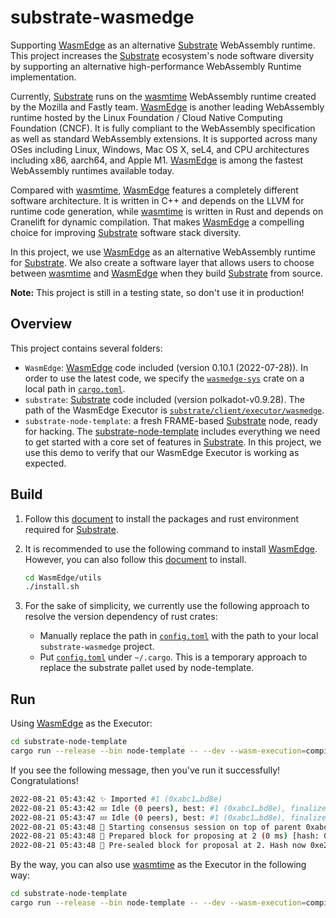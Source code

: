 # substrate-wasmedge

Supporting [WasmEdge](https://github.com/WasmEdge/WasmEdge) as an alternative [Substrate](https://github.com/paritytech/substrate) WebAssembly runtime. This project increases the [Substrate](https://github.com/paritytech/substrate) ecosystem's node software diversity by supporting an alternative high-performance WebAssembly Runtime implementation.

Currently, [Substrate](https://github.com/paritytech/substrate) runs on the [wasmtime](https://github.com/bytecodealliance/wasmtime) WebAssembly runtime created by the Mozilla and Fastly team.  [WasmEdge](https://github.com/WasmEdge/WasmEdge) is another leading WebAssembly runtime hosted by the Linux Foundation / Cloud Native Computing Foundation (CNCF). It is fully compliant to the WebAssembly specification as well as standard WebAssembly extensions. It is supported across many OSes including Linux, Windows, Mac OS X, seL4, and CPU architectures including x86, aarch64, and Apple M1.  [WasmEdge](https://github.com/WasmEdge/WasmEdge) is among the fastest WebAssembly runtimes available today.

Compared with [wasmtime](https://github.com/bytecodealliance/wasmtime),  [WasmEdge](https://github.com/WasmEdge/WasmEdge) features a completely different software architecture. It is written in C++ and depends on the LLVM for runtime code generation, while [wasmtime](https://github.com/bytecodealliance/wasmtime) is written in Rust and depends on Cranelift for dynamic compilation. That makes  [WasmEdge](https://github.com/WasmEdge/WasmEdge) a compelling choice for improving [Substrate](https://github.com/paritytech/substrate) software stack diversity.

In this project, we use  [WasmEdge](https://github.com/WasmEdge/WasmEdge) as an alternative WebAssembly runtime for [Substrate](https://github.com/paritytech/substrate). We also create a software layer that allows users to choose between [wasmtime](https://github.com/bytecodealliance/wasmtime) and  [WasmEdge](https://github.com/WasmEdge/WasmEdge) when they build [Substrate](https://github.com/paritytech/substrate) from source.

**Note:** This project is still in a testing state, so don't use it in production!

## Overview

This project contains several folders:

* `WasmEdge`: [WasmEdge](https://github.com/WasmEdge/WasmEdge) code included (version 0.10.1 (2022-07-28)). In order to use the latest code, we specify the [`wasmedge-sys`](https://github.com/second-state/substrate-wasmedge/tree/main/WasmEdge/bindings/rust/wasmedge-sys) crate on a local path in [`cargo.toml`](https://github.com/second-state/substrate-wasmedge/blob/main/substrate/client/executor/wasmedge/Cargo.toml).
* `substrate`: [Substrate](https://github.com/paritytech/substrate) code included (version polkadot-v0.9.28). The path of the WasmEdge Executor is [`substrate/client/executor/wasmedge`](https://github.com/second-state/substrate-wasmedge/tree/main/substrate/client/executor/wasmedge).
* `substrate-node-template`: a fresh FRAME-based [Substrate](https://github.com/paritytech/substrate) node, ready for hacking. The [substrate-node-template](https://github.com/substrate-developer-hub/substrate-node-template/releases/tag/polkadot-v0.9.28) includes everything we need to get started with a core set of features in [Substrate](https://github.com/paritytech/substrate). In this project, we use this demo to verify that our WasmEdge Executor is working as expected.

## Build

1. Follow this [document](https://docs.substrate.io/install/rust-toolchain/) to install the packages and rust environment required for [Substrate](https://github.com/paritytech/substrate).

2. It is recommended to use the following command to install [WasmEdge](https://github.com/WasmEdge/WasmEdge). However, you can also follow this [document](https://wasmedge.org/book/en/start/install.html) to install.

   ```bash
   cd WasmEdge/utils
   ./install.sh
   ```

3. For the sake of simplicity, we currently use the following approach to resolve the version dependency of rust crates:

   * Manually replace the path in [`config.toml`](https://github.com/second-state/substrate-wasmedge/blob/main/config.toml) with the path to your local `substrate-wasmedge` project.
   * Put [`config.toml`](https://github.com/second-state/substrate-wasmedge/blob/main/config.toml) under `~/.cargo`. This is a temporary approach to replace the substrate pallet used by node-template.

## Run

Using [WasmEdge](https://github.com/WasmEdge/WasmEdge) as the Executor:

```bash
cd substrate-node-template
cargo run --release --bin node-template -- --dev --wasm-execution=compiledWasmedge
```

If you see the following message, then you've run it successfully! Congratulations!

```bash
2022-08-21 05:43:42 ✨ Imported #1 (0xabc1…bd8e)
2022-08-21 05:43:42 💤 Idle (0 peers), best: #1 (0xabc1…bd8e), finalized #0 (0x5640…1677), ⬇ 0 ⬆ 0
2022-08-21 05:43:47 💤 Idle (0 peers), best: #1 (0xabc1…bd8e), finalized #0 (0x5640…1677), ⬇ 0 ⬆ 0
2022-08-21 05:43:48 🙌 Starting consensus session on top of parent 0xabc17a0827771aaf56e027cc176f15bfe5f7589722e790e313e219df75f1bd8e
2022-08-21 05:43:48 🎁 Prepared block for proposing at 2 (0 ms) [hash: 0x6014c89e774871a92ba729addd9e90fdc7290a0da1604f99f07b509286d5e500; parent_hash: 0xabc1…bd8e; extrinsics (1): [0xb1b9…5b5c]]
2022-08-21 05:43:48 🔖 Pre-sealed block for proposal at 2. Hash now 0xe2919bdfbca4c2811f36b02db687fa4d4d5640fcca9fd9f75125d2a101869038, previously 0x6014c89e774871a92ba729addd9e90fdc7290a0da1604f99f07b509286d5e500.
```

By the way, you can also use [wasmtime](https://github.com/bytecodealliance/wasmtime) as the Executor in the following way:

```bash
cd substrate-node-template
cargo run --release --bin node-template -- --dev --wasm-execution=compiled
```

